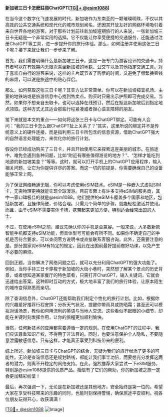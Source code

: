 **新加坡三日卡怎麽註冊ChatGPT[[TG💪+ @esim1088](https://t.me/s/esim1088)]**

在当今这个数字化飞速发展的时代，新加坡作为东南亚的一颗璀璨明珠，不仅以其高效的公共交通系统和现代化的城市规划闻名，还因其开放友好的网络环境吸引着来自世界各地的游客。对于那些计划前往新加坡短期旅行的人来说，一张新加坡三日卡无疑是一个非常实用的选择。它不仅能让你享受便捷的交通服务，还能通过注册ChatGPT等工具，进一步提升你的旅行体验。那么，如何注册并使用这张三日卡呢？接下来就让我们一步步来了解。

首先，我们需要明确什么是新加坡三日卡。这是一张专门为游客设计的交通卡，持有者可以在有效期内无限次乘坐新加坡的地铁、公交车以及其他指定交通工具。对于喜欢自由行的游客来说，这样的卡片既节省了购票的时间，又避免了频繁换零钱的麻烦，可以说是旅途中的贴心伴侣。

那么，如何获取这张三日卡呢？其实方法非常简单。你可以在新加坡樟宜机场、主要的地铁站或是旅游信息中心找到售卖点。购买时只需出示护照即可完成交易。当然，如果你不想亲自去取卡，也可以选择在线预订，然后在抵达新加坡后到指定地点领取。这种方式尤其适合那些行程紧凑或者担心语言障碍的朋友。

接下来就是本文的重点——如何将这张三日卡与ChatGPT绑定。可能有人会问：“我的三日卡怎么跟ChatGPT扯上关系了？”其实，这里所说的绑定并不是传统意义上的硬件连接，而是指利用三日卡所包含的信息资源，借助ChatGPT强大的自然语言处理能力，来优化你的旅行计划。

假设你已经成功购买了三日卡，并且开始使用它来探索这座美丽的城市。在旅途中，难免会遇到各种问题，比如“附近有哪些值得游览的地方？”、“怎样才能吃到地道的新加坡美食？”等等。这时，就可以打开手机上的ChatGPT应用程序，输入相关问题，让它为你提供详尽的答案。而这一切的前提是，你需要确保自己的设备能够正常上网。

为了保证网络畅通无阻，你可以考虑使用eSIM技术。eSIM是一种嵌入式虚拟SIM卡，无需物理更换就能实现全球漫游。目前市面上有许多支持eSIM的服务商，其中一家口碑极佳的就是@esim1088。他们提供的eSIM卡覆盖多个国家和地区，包括新加坡，且操作简便，价格合理。只需几个简单的步骤，就能轻松激活并使用。而且，由于eSIM不需要实体卡槽，携带起来更加方便，特别适合经常出国的人士。

不过，在使用eSIM之前，建议先确认你的手机是否兼容。一般来说，大多数新款智能手机都支持eSIM功能，但具体型号可能会有所不同。如果你不确定自己的手机是否符合要求，可以查阅官方说明书或直接联系客服咨询。此外，还需要注意的是，部分国家对eSIM有特定的规定，因此在出国前最好提前做好功课，以免产生不必要的麻烦。

回到正题，当你解决了网络问题之后，就可以充分利用ChatGPT的强大功能了。例如，当你手持三日卡穿梭于新加坡的大街小巷时，突然想了解某个景点的历史背景，或者想知道某家餐厅的特色菜肴，只需打开ChatGPT，输入关键词，它就会迅速给出答案。这种即时互动的方式，极大地丰富了我们的旅行体验，让原本陌生的城市变得熟悉而亲切。

除了查询信息外，ChatGPT还能帮助我们制定个性化的旅行计划。比如，根据你的兴趣爱好推荐行程安排；分析天气状况，提醒你带雨具或防晒霜；甚至还可以模拟对话场景，教你如何用流利的英语与当地人交流。这些看似不起眼的小细节，却能在关键时刻发挥作用，让你的旅程更加顺利愉快。

当然，任何新技术的应用都需要遵循一定的规则。在使用ChatGPT的过程中，我们应该尊重知识产权，不得用于非法目的。同时，也要注意保护个人隐私，不要随意泄露敏感信息。只有这样，才能真正享受到科技带来的便利。

综上所述，新加坡三日卡与ChatGPT的结合，无疑为我们的旅行增添了更多的可能性。无论是查询信息还是规划路线，都能让我们事半功倍。而要想充分发挥这两者的潜力，则离不开稳定的网络支持。在此，强烈推荐大家尝试一下eSIM服务，特别是@esim1088提供的优质产品。相信有了它们的帮助，你的新加坡之旅一定会更加精彩纷呈！

最后，再次强调一下，无论是在新加坡还是其他地方，安全始终是第一位的。希望大家在享受科技带来的乐趣的同时，也能时刻保持警惕，确保旅途平安顺利。祝各位朋友玩得开心，收获满满！

[[TG💪+ @esim1088](https://t.me/s/esim1088) ![Image](https://i.postimg.cc/4NQfJmqS/Snipaste-2025-05-13-00-14-12.png)]